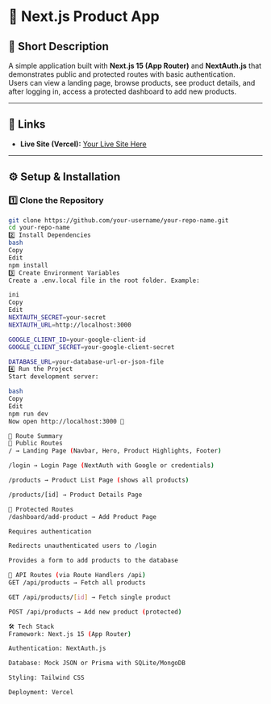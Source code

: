 # 🚀 Next.js Product App

## 📌 Short Description
A simple application built with **Next.js 15 (App Router)** and **NextAuth.js** that demonstrates public and protected routes with basic authentication.  
Users can view a landing page, browse products, see product details, and after logging in, access a protected dashboard to add new products.

---

## 🔗 Links
- **Live Site (Vercel):** [Your Live Site Here](https://your-project.vercel.app)  

---

## ⚙️ Setup & Installation 

### 1️⃣ Clone the Repository
```bash
git clone https://github.com/your-username/your-repo-name.git
cd your-repo-name
2️⃣ Install Dependencies
bash
Copy
Edit
npm install
3️⃣ Create Environment Variables
Create a .env.local file in the root folder. Example:

ini
Copy
Edit
NEXTAUTH_SECRET=your-secret
NEXTAUTH_URL=http://localhost:3000

GOOGLE_CLIENT_ID=your-google-client-id
GOOGLE_CLIENT_SECRET=your-google-client-secret

DATABASE_URL=your-database-url-or-json-file
4️⃣ Run the Project
Start development server:

bash
Copy
Edit
npm run dev
Now open http://localhost:3000 🎉

📍 Route Summary
🔹 Public Routes
/ → Landing Page (Navbar, Hero, Product Highlights, Footer)

/login → Login Page (NextAuth with Google or credentials)

/products → Product List Page (shows all products)

/products/[id] → Product Details Page

🔹 Protected Routes
/dashboard/add-product → Add Product Page

Requires authentication

Redirects unauthenticated users to /login

Provides a form to add products to the database

🔹 API Routes (via Route Handlers /api)
GET /api/products → Fetch all products

GET /api/products/[id] → Fetch single product

POST /api/products → Add new product (protected)

🛠️ Tech Stack
Framework: Next.js 15 (App Router)

Authentication: NextAuth.js

Database: Mock JSON or Prisma with SQLite/MongoDB

Styling: Tailwind CSS

Deployment: Vercel
